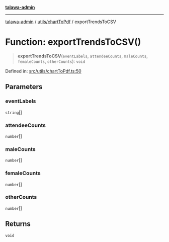 [**talawa-admin**](../../../README.md)

***

[talawa-admin](../../../README.md) / [utils/chartToPdf](../README.md) / exportTrendsToCSV

# Function: exportTrendsToCSV()

> **exportTrendsToCSV**(`eventLabels`, `attendeeCounts`, `maleCounts`, `femaleCounts`, `otherCounts`): `void`

Defined in: [src/utils/chartToPdf.ts:50](https://github.com/gautam-divyanshu/talawa-admin/blob/2490b2ea9583ec972ca984b1d93932def1c9f92b/src/utils/chartToPdf.ts#L50)

## Parameters

### eventLabels

`string`[]

### attendeeCounts

`number`[]

### maleCounts

`number`[]

### femaleCounts

`number`[]

### otherCounts

`number`[]

## Returns

`void`
